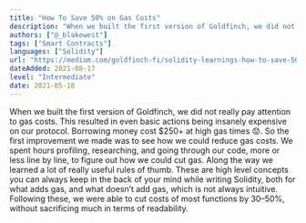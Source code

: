 ```yaml
---
title: "How To Save 50% on Gas Costs"
description: "When we built the first version of Goldfinch, we did not really pay attention to gas costs. This resulted in even basic actions being insanely expensive on our protocol."
authors: ["@_blakewest"]
tags: ["Smart Contracts"]
languages: ["Solidity"]
url: "https://medium.com/goldfinch-fi/solidity-learnings-how-to-save-50-on-gas-costs-5e598c364ab2"
dateAdded: 2021-08-17
level: "Intermediate"
date: 2021-05-18
---
```


When we built the first version of Goldfinch, we did not really pay attention to gas costs. This resulted in even basic actions being insanely expensive on our protocol. Borrowing money cost $250+ at high gas times 😟. So the first improvement we made was to see how we could reduce gas costs. We spent hours profiling, researching, and going through our code, more or less line by line, to figure out how we could cut gas. Along the way we learned a lot of really useful rules of thumb. These are high level concepts you can always keep in the back of your mind while writing Solidity, both for what adds gas, and what doesn’t add gas, which is not always intuitive. Following these, we were able to cut costs of most functions by 30–50%, without sacrificing much in terms of readability.